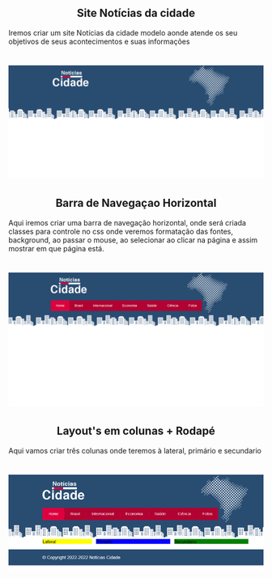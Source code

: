 <h2 align="center">
Site Notícias da cidade
</h2>

<p>
Iremos criar um site Notícias da cidade modelo aonde atende os seu objetivos de seus acontecimentos
e suas informações
</p>

<h1 align="center">
<img src="img/back-top-logo.png"
</h1>


<h2 align="center">
Barra de Navegaçao Horizontal
</h2>

<p>
Aqui iremos criar uma barra de navegação horizontal, onde será criada classes para controle no css
onde veremos formatação das fontes, background, ao passar o mouse, ao selecionar ao clicar na
página e assim mostrar em que página está.
</p>

<h1 align="center">
<img src="img/barra-navegacao-horizontal.gif"
</h1>


<h2 align="center">
Layout's em colunas + Rodapé
</h2>

<p>
Aqui vamos criar três colunas onde teremos à lateral, primário e secundario
</p>

<h1 align="center">
<img src="img/colunas-layout.png"
</h1>
